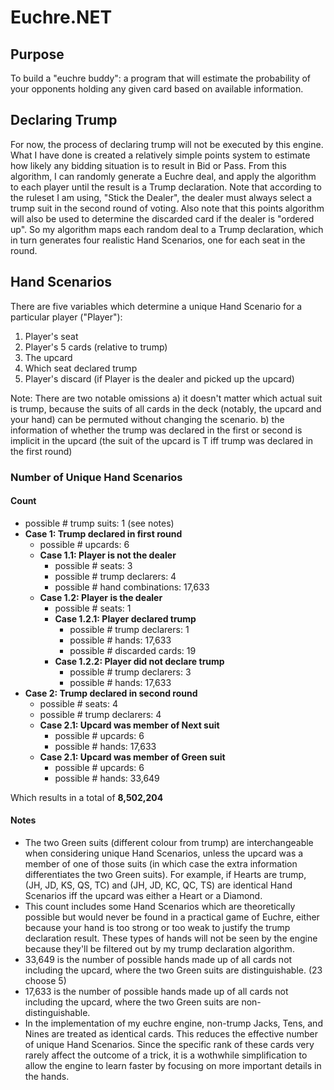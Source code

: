 # Euchre.NET

## Purpose
To build a "euchre buddy": a program that will estimate the probability of your opponents holding any given card based on available information.

## Declaring Trump
For now, the process of declaring trump will not be executed by this engine. What I have done is created a relatively simple points system to estimate how likely any bidding situation is to result in Bid or Pass. From this algorithm, I can randomly generate a Euchre deal, and apply the algorithm to each player until the result is a Trump declaration. Note that according to the ruleset I am using, "Stick the Dealer", the dealer must always select a trump suit in the second round of voting. Also note that this points algorithm will also be used to determine the discarded card if the dealer is "ordered up". So my algorithm maps each random deal to a Trump declaration, which in turn generates four realistic Hand Scenarios, one for each seat in the round.

## Hand Scenarios
There are five variables which determine a unique Hand Scenario for a particular player ("Player"):
1. Player's seat
2. Player's 5 cards (relative to trump)
3. The upcard
4. Which seat declared trump
5. Player's discard (if Player is the dealer and picked up the upcard)

Note: There are two notable omissions
a) it doesn't matter which actual suit is trump, because the suits of all cards in the deck (notably, the upcard and your hand) can be permuted without changing the scenario.
b) the information of whether the trump was declared in the first or second is implicit in the upcard (the suit of the upcard is T iff trump was declared in the first round)

### Number of Unique Hand Scenarios

#### Count
- possible # trump suits: 1 (see notes)
- **Case 1: Trump declared in first round**
    - possible # upcards: 6
    - **Case 1.1: Player is not the dealer**
        - possible # seats: 3
        - possible # trump declarers: 4
        - possible # hand combinations: 17,633
    - **Case 1.2: Player is the dealer**
        - possible # seats: 1
        - **Case 1.2.1: Player declared trump**
            - possible # trump declarers: 1
            - possible # hands: 17,633
            - possible # discarded cards: 19
        - **Case 1.2.2: Player did not declare trump**
            - possible # trump declarers: 3
            - possible # hands: 17,633
- **Case 2: Trump declared in second round**
    - possible # seats: 4
    - possible # trump declarers: 4
    - **Case 2.1: Upcard was member of Next suit**
        - possible # upcards: 6
        - possible # hands: 17,633
    - **Case 2.1: Upcard was member of Green suit**
        - possible # upcards: 6
        - possible # hands: 33,649

Which results in a total of **8,502,204**

#### Notes
- The two Green suits (different colour from trump) are interchangeable when considering unique Hand Scenarios, unless the upcard was a member of one of those suits (in which case the extra information differentiates the two Green suits). For example, if Hearts are trump, (JH, JD, KS, QS, TC) and (JH, JD, KC, QC, TS) are identical Hand Scenarios iff the upcard was either a Heart or a Diamond.
- This count includes some Hand Scenarios which are theoretically possible but would never be found in a practical game of Euchre, either because your hand is too strong or too weak to justify the trump declaration result. These types of hands will not be seen by the engine because they'll be filtered out by my trump declaration algorithm.
- 33,649 is the number of possible hands made up of all cards not including the upcard, where the two Green suits are distinguishable. (23 choose 5)
- 17,633 is the number of possible hands made up of all cards not including the upcard, where the two Green suits are non-distinguishable.
- In the implementation of my euchre engine, non-trump Jacks, Tens, and Nines are treated as identical cards. This reduces the effective number of unique Hand Scenarios. Since the specific rank of these cards very rarely affect the outcome of a trick, it is a wothwhile simplification to allow the engine to learn faster by focusing on more important details in the hands.

